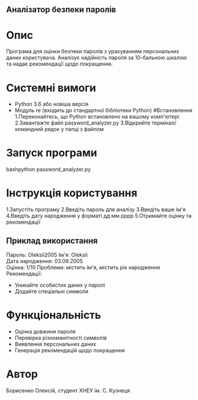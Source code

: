 ## Аналізатор безпеки паролів 
# Опис
Програма для оцінки безпеки паролів з урахуванням персональних даних користувача. Аналізує надійність пароля за 10-бальною шкалою та надає рекомендації щодо покращення. 
# Системні вимоги
- Python 3.6 або новіша версія 
- Модуль re (входить до стандартної бібліотеки Python)
#Встановлення
1.Переконайтесь, що Python встановлено на вашому комп'ютері
2.Завантажте файл password_analyzer.py
3.Відкрийте термінал/командний рядок у папці з файлом
# Запуск програми 
bashpython password_analyzer.py
# Інструкція користування
1.Запустіть програму
2.Введіть пароль для аналізу
3.Введіть ваше ім'я
4.Введіть дату народження у форматі дд.мм.рррр
5.Отримайте оцінку та рекомендації
## Приклад використання 
Пароль: Oleksii2005 Ім'я: Oleksii   
Дата народження: 03.09.2005  
Оцінка: 1/10 Проблеми: містить ім'я, містить рік народження   
Рекомендації:
- Уникайте особистих даних у паролі
- Додайте спеціальні символи
# Функціональність
- Оцінка довжини пароля
- Перевірка різноманітності символів
- Виявлення персональних даних
- Генерація рекомендацій щодо покращення
# Автор
Борисенко Олексій, студент ХНЕУ ім. С. Кузнеця

